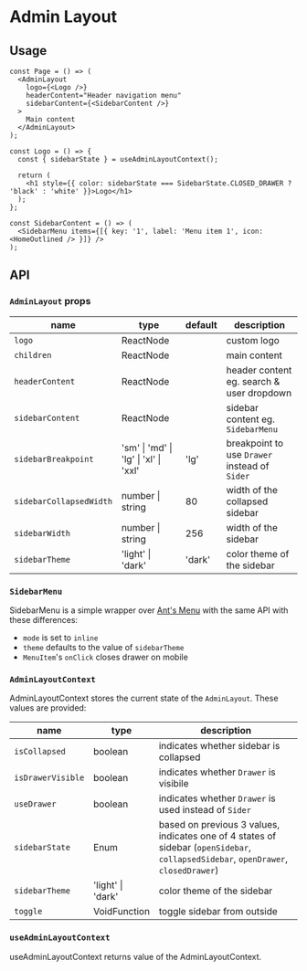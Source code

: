 # Admin Layout

## Usage

```tsx
const Page = () => (
  <AdminLayout
    logo={<Logo />}
    headerContent="Header navigation menu"
    sidebarContent={<SidebarContent />}
  >
    Main content
  </AdminLayout>
);

const Logo = () => {
  const { sidebarState } = useAdminLayoutContext();

  return (
    <h1 style={{ color: sidebarState === SidebarState.CLOSED_DRAWER ? 'black' : 'white' }}>Logo</h1>
  );
};

const SidebarContent = () => (
  <SidebarMenu items={[{ key: '1', label: 'Menu item 1', icon: <HomeOutlined /> }]} />
);
```

## API

### `AdminLayout` props

| name                    | type                                  | default | description                                   |
| ----------------------- | ------------------------------------- | ------- | --------------------------------------------- |
| `logo`                  | ReactNode                             |         | custom logo                                   |
| `children`              | ReactNode                             |         | main content                                  |
| `headerContent`         | ReactNode                             |         | header content eg. search & user dropdown     |
| `sidebarContent`        | ReactNode                             |         | sidebar content eg. `SidebarMenu`             |
| `sidebarBreakpoint`     | 'sm' \| 'md' \| 'lg' \| 'xl' \| 'xxl' | 'lg'    | breakpoint to use `Drawer` instead of `Sider` |
| `sidebarCollapsedWidth` | number \| string                      | 80      | width of the collapsed sidebar                |
| `sidebarWidth`          | number \| string                      | 256     | width of the sidebar                          |
| `sidebarTheme`          | 'light' \| 'dark'                     | 'dark'  | color theme of the sidebar                    |

### `SidebarMenu`

SidebarMenu is a simple wrapper over [Ant's Menu](https://ant.design/components/menu/) with the same API with these differences:

- `mode` is set to `inline`
- `theme` defaults to the value of `sidebarTheme`
- `MenuItem`'s `onClick` closes drawer on mobile

### `AdminLayoutContext`

AdminLayoutContext stores the current state of the `AdminLayout`. These values are provided:

| name              | type              | description                                                                                                                        |
| ----------------- | ----------------- | ---------------------------------------------------------------------------------------------------------------------------------- |
| `isCollapsed`     | boolean           | indicates whether sidebar is collapsed                                                                                             |
| `isDrawerVisible` | boolean           | indicates whether `Drawer` is visibile                                                                                             |
| `useDrawer`       | boolean           | indicates whether `Drawer` is used instead of `Sider`                                                                              |
| `sidebarState`    | Enum              | based on previous 3 values, indicates one of 4 states of sidebar (`openSidebar`, `collapsedSidebar`, `openDrawer`, `closedDrawer`) |
| `sidebarTheme`    | 'light' \| 'dark' | color theme of the sidebar                                                                                                         |
| `toggle`          | VoidFunction      | toggle sidebar from outside                                                                                                        |

### `useAdminLayoutContext`

useAdminLayoutContext returns value of the AdminLayoutContext.

